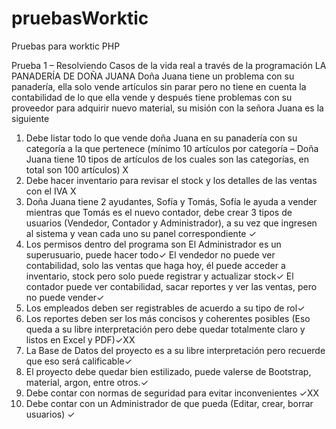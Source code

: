 # pruebasWorktic
Pruebas para worktic PHP

Prueba 1 – Resolviendo Casos de la vida real a través de la programación LA PANADERÍA DE DOÑA JUANA
Doña Juana tiene un problema con su panadería, ella solo vende artículos sin parar pero no tiene en cuenta la contabilidad de lo que ella vende y después tiene problemas con su proveedor para adquirir nuevo material, su misión con la señora Juana es la siguiente

1.	Debe listar todo lo que vende doña Juana en su panadería con su categoría a la que pertenece (mínimo 10 artículos por categoría – Doña Juana tiene 10 tipos de artículos de los cuales son las categorías, en total son 100 artículos) X
2.	Debe hacer inventario para revisar el stock y los detalles de las ventas con el IVA X
3.	Doña Juana tiene 2 ayudantes, Sofía y Tomás, Sofía le ayuda a vender mientras que Tomás es el nuevo contador, debe crear 3 tipos de usuarios (Vendedor, Contador y Administrador), a su vez que ingresen al sistema y vean cada uno su panel correspondiente ✓
4.	Los permisos dentro del programa son
El Administrador es un superusuario, puede hacer todo✓
El vendedor no puede ver contabilidad, solo las ventas que haga hoy, él puede acceder a inventario, stock pero solo puede registrar y actualizar stock✓
El contador puede ver contabilidad, sacar reportes y ver las ventas, pero no puede vender✓
5.	Los empleados deben ser registrables de acuerdo a su tipo de rol✓
6.	Los reportes deben ser los más concisos y coherentes posibles (Eso queda a su libre interpretación pero debe quedar totalmente claro y listos en Excel y PDF)✓XX
7.	La Base de Datos del proyecto es a su libre interpretación pero recuerde que eso será calificable✓
8.	El proyecto debe quedar bien estilizado, puede valerse de Bootstrap, material, argon, entre otros.✓
9.	Debe contar con normas de seguridad para evitar inconvenientes ✓XX
10.	Debe contar con un Administrador de que pueda (Editar, crear, borrar usuarios) ✓
 

